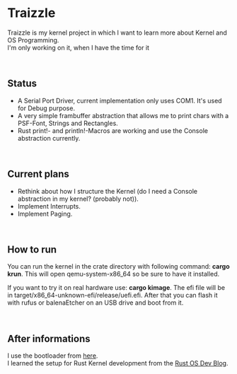# Traizzle

Traizzle is my kernel project in which I want to learn more about Kernel and OS Programming.  
I'm only working on it, when I have the time for it

<br>

## Status
- A Serial Port Driver, current implementation only uses COM1. It's used for Debug purpose.
- A very simple frambuffer abstraction that allows me to print chars with a PSF-Font, Strings and Rectangles.
- Rust print!- and println!-Macros are working and use the Console abstraction currently.

<br>

## Current plans
- Rethink about how I structure the Kernel (do I need a Console abstraction in my kernel? (probably not)).
- Implement Interrupts.
- Implement Paging. 

<br>

## How to run

You can run the kernel in the crate directory with following command: **cargo krun**. 
This will open qemu-system-x86_64 so be sure to have it installed.

If you want to try it on real hardware use: **cargo kimage**. The efi file will be in target/x86_64-unknown-efi/release/uefi.efi.
After that you can flash it with rufus or balenaEtcher on an USB drive and boot from it.

<br>

## After informations

I use the bootloader from [here](https://github.com/rust-osdev/bootloader).  
I learned the setup for Rust Kernel development from the [Rust OS Dev Blog](https://os.phil-opp.com/).
